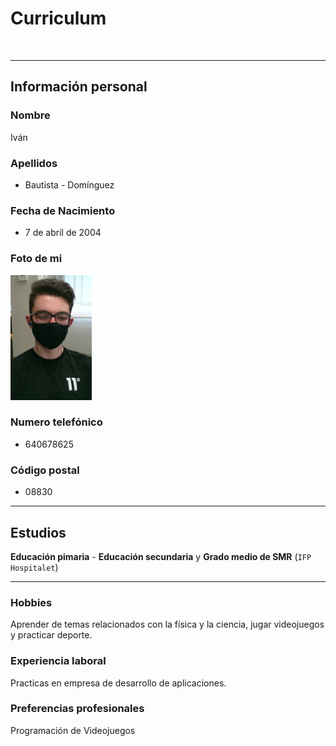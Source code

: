# Curriculum
<section>
<br>
</section>
<hr>

## Información personal
### Nombre
Iván
### Apellidos
- Bautista - Domínguez
### Fecha de Nacimiento
- 7 de abril de 2004

### Foto de mi
<p>
<img src="/micara.PNG" alt="imagen" height="200px">
</p>

### Numero telefónico
- 640678625
### Código postal
- 08830
<section>
<p></p>
</section>
<hr>

## Estudios
**Educación pimaria** - **Educación secundaria** y **Grado medio de SMR** (`IFP Hospitalet`)
<hr>

### Hobbies
Aprender de temas relacionados con la física y la ciencia, jugar videojuegos y practicar deporte.
### Experiencia laboral
Practicas en empresa de desarrollo de aplicaciones.
### Preferencias profesionales
Programación de Videojuegos